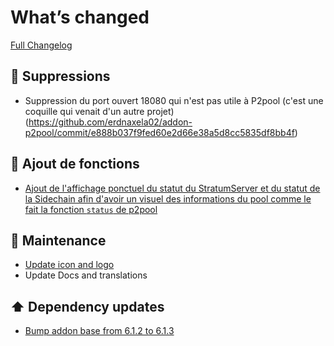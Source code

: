 # What’s changed
[Full Changelog](https://github.com/erdnaxela02/addon-p2pool/compare/v0.1.0...v0.2.0)
## 🚨 Suppressions 
- Suppression du port ouvert 18080 qui n'est pas utile à P2pool 
(c'est une coquille qui venait d'un autre projet)(https://github.com/erdnaxela02/addon-p2pool/commit/e888b037f9fed60e2d66e38a5d8cc5835df8bb4f)

## 🚀 Ajout de fonctions
- [Ajout de l'affichage ponctuel du statut du StratumServer et du statut de la Sidechain afin
d'avoir un visuel des informations du pool comme le fait la fonction `status` de p2pool](https://github.com/erdnaxela02/addon-p2pool/commit/4c072af9fc392ed25476693c79283f24327efbfc)

## 🧰 Maintenance
- [Update icon and logo](https://github.com/erdnaxela02/addon-p2pool/commit/5221c7c03b299458498c46ee9cb20dc303eaadf0)
- Update Docs and translations

## ⬆️ Dependency updates
- [Bump addon base from 6.1.2 to 6.1.3](https://github.com/erdnaxela02/addon-p2pool/commit/137533dbaa899ceb80bbf8883917f496c76f9e59)